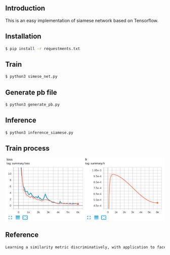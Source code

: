 
## Introduction
This is an easy implementation of siamese network based on Tensorflow. 


## Installation
```bash
$ pip install -r requestments.txt
````
## Train
```bash
$ python3 simese_net.py
``` 
## Generate pb file
```bash
$ python3 generate_pb.py 
```
## Inference
```bash
$ python3 inference_siamese.py 
```
## Train process 
<img src="img/train_loss.png" width="700">

## Reference
```bash
Learning a similarity metric discriminatively, with application to face verification
```





